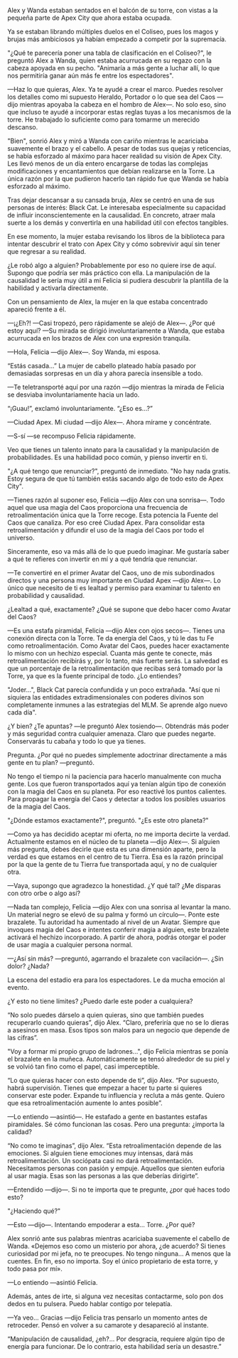 
Alex y Wanda estaban sentados en el balcón de su torre, con vistas a la pequeña parte de Apex City que ahora estaba ocupada.

Ya se estaban librando múltiples duelos en el Coliseo, pues los magos y brujas más ambiciosos ya habían empezado a competir por la supremacía.

"¿Qué te parecería poner una tabla de clasificación en el Coliseo?", le preguntó Alex a Wanda, quien estaba acurrucada en su regazo con la cabeza apoyada en su pecho. "Animaría a más gente a luchar allí, lo que nos permitiría ganar aún más fe entre los espectadores".

—Haz lo que quieras, Alex. Ya te ayudé a crear el marco. Puedes resolver los detalles como mi supuesto Heraldo, Portador o lo que sea del Caos —dijo mientras apoyaba la cabeza en el hombro de Alex—. No solo eso, sino que incluso te ayudé a incorporar estas reglas tuyas a los mecanismos de la torre. He trabajado lo suficiente como para tomarme un merecido descanso.

"Bien", sonrió Alex y miró a Wanda con cariño mientras le acariciaba suavemente el brazo y el cabello. A pesar de todas sus quejas y reticencias, se había esforzado al máximo para hacer realidad su visión de Apex City. Les llevó menos de un día entero encargarse de todas las complejas modificaciones y encantamientos que debían realizarse en la Torre. La única razón por la que pudieron hacerlo tan rápido fue que Wanda se había esforzado al máximo.

Tras dejar descansar a su cansada bruja, Alex se centró en una de sus personas de interés: Black Cat. Le interesaba especialmente su capacidad de influir inconscientemente en la causalidad. En concreto, atraer mala suerte a los demás y convertirla en una habilidad útil con efectos tangibles.

En ese momento, la mujer estaba revisando los libros de la biblioteca para intentar descubrir el trato con Apex City y cómo sobrevivir aquí sin tener que regresar a su realidad.

¿Le robó algo a alguien? Probablemente por eso no quiere irse de aquí. Supongo que podría ser más práctico con ella. La manipulación de la causalidad le sería muy útil a mi Felicia si pudiera descubrir la plantilla de la habilidad y activarla directamente.

Con un pensamiento de Alex, la mujer en la que estaba concentrado apareció frente a él.

—¡¿Eh?! —Casi tropezó, pero rápidamente se alejó de Alex—. ¿Por qué estoy aquí? —Su ​​mirada se dirigió involuntariamente a Wanda, que estaba acurrucada en los brazos de Alex con una expresión tranquila.

—Hola, Felicia —dijo Alex—. Soy Wanda, mi esposa.

“Estás casada…” La mujer de cabello plateado había pasado por demasiadas sorpresas en un día y ahora parecía insensible a todo.

—Te teletransporté aquí por una razón —dijo mientras la mirada de Felicia se desviaba involuntariamente hacia un lado.

“¡Guau!”, exclamó involuntariamente. “¿Eso es…?”

—Ciudad Apex. Mi ciudad —dijo Alex—. Ahora mírame y concéntrate.

—S-sí —se recompuso Felicia rápidamente.

Veo que tienes un talento innato para la causalidad y la manipulación de probabilidades. Es una habilidad poco común, y pienso invertir en ti.

"¿A qué tengo que renunciar?", preguntó de inmediato. "No hay nada gratis. Estoy segura de que tú también estás sacando algo de todo esto de Apex City".

—Tienes razón al suponer eso, Felicia —dijo Alex con una sonrisa—. Todo aquel que usa magia del Caos proporciona una frecuencia de retroalimentación única que la Torre recoge. Esta potencia la Fuente del Caos que canaliza. Por eso creé Ciudad Apex. Para consolidar esta retroalimentación y difundir el uso de la magia del Caos por todo el universo.

Sinceramente, eso va más allá de lo que puedo imaginar. Me gustaría saber a qué te refieres con invertir en mí y a qué tendría que renunciar.

—Te convertiré en el primer Avatar del Caos, uno de mis subordinados directos y una persona muy importante en Ciudad Apex —dijo Alex—. Lo único que necesito de ti es lealtad y permiso para examinar tu talento en probabilidad y causalidad.

¿Lealtad a qué, exactamente? ¿Qué se supone que debo hacer como Avatar del Caos?

—Es una estafa piramidal, Felicia —dijo Alex con ojos secos—. Tienes una conexión directa con la Torre. Te da energía del Caos, y tú le das tu Fe como retroalimentación. Como Avatar del Caos, puedes hacer exactamente lo mismo con un hechizo especial. Cuanta más gente te conecte, más retroalimentación recibirás y, por lo tanto, más fuerte serás. La salvedad es que un porcentaje de la retroalimentación que recibas será tomado por la Torre, ya que es la fuente principal de todo. ¿Lo entiendes?

"Joder...", Black Cat parecía confundida y un poco extrañada. "Así que ni siquiera las entidades extradimensionales con poderes divinos son completamente inmunes a las estrategias del MLM. Se aprende algo nuevo cada día".

¿Y bien? ¿Te apuntas? —le preguntó Alex tosiendo—. Obtendrás más poder y más seguridad contra cualquier amenaza. Claro que puedes negarte. Conservarás tu cabaña y todo lo que ya tienes.

Pregunta. ¿Por qué no puedes simplemente adoctrinar directamente a más gente en tu plan? —preguntó.

No tengo el tiempo ni la paciencia para hacerlo manualmente con mucha gente. Los que fueron transportados aquí ya tenían algún tipo de conexión con la magia del Caos en su planeta. Por eso reactivé los puntos calientes. Para propagar la energía del Caos y detectar a todos los posibles usuarios de la magia del Caos.

"¿Dónde estamos exactamente?", preguntó. "¿Es este otro planeta?"

—Como ya has decidido aceptar mi oferta, no me importa decirte la verdad. Actualmente estamos en el núcleo de tu planeta —dijo Alex—. Si alguien más pregunta, debes decirle que esta es una dimensión aparte, pero la verdad es que estamos en el centro de tu Tierra. Esa es la razón principal por la que la gente de tu Tierra fue transportada aquí, y no de cualquier otra.

—Vaya, supongo que agradezco la honestidad. ¿Y qué tal? ¿Me disparas con otro orbe o algo así?

—Nada tan complejo, Felicia —dijo Alex con una sonrisa al levantar la mano. Un material negro se elevó de su palma y formó un círculo—. Ponte este brazalete. Tu autoridad ha aumentado al nivel de un Avatar. Siempre que invoques magia del Caos e intentes conferir magia a alguien, este brazalete activará el hechizo incorporado. A partir de ahora, podrás otorgar el poder de usar magia a cualquier persona normal.

—¿Así sin más? —preguntó, agarrando el brazalete con vacilación—. ¿Sin dolor? ¿Nada?

La escena del estadio era para los espectadores. Le da mucha emoción al evento.

¿Y esto no tiene límites? ¿Puedo darle este poder a cualquiera?

“No solo puedes dárselo a quien quieras, sino que también puedes recuperarlo cuando quieras”, dijo Alex. “Claro, preferiría que no se lo dieras a asesinos en masa. Esos tipos son malos para un negocio que depende de las cifras”.

"Voy a formar mi propio grupo de ladrones...", dijo Felicia mientras se ponía el brazalete en la muñeca. Automáticamente se tensó alrededor de su piel y se volvió tan fino como el papel, casi imperceptible.

“Lo que quieras hacer con esto depende de ti”, dijo Alex. “Por supuesto, habrá supervisión. Tienes que empezar a hacer tu parte si quieres conservar este poder. Expande tu influencia y recluta a más gente. Quiero que esa retroalimentación aumente lo antes posible”.

—Lo entiendo —asintió—. He estafado a gente en bastantes estafas piramidales. Sé cómo funcionan las cosas. Pero una pregunta: ¿importa la calidad?

“No como te imaginas”, dijo Alex. “Esta retroalimentación depende de las emociones. Si alguien tiene emociones muy intensas, dará más retroalimentación. Un sociópata casi no dará retroalimentación. Necesitamos personas con pasión y empuje. Aquellos que sienten euforia al usar magia. Esas son las personas a las que deberías dirigirte”.

—Entendido —dijo—. Si no te importa que te pregunte, ¿por qué haces todo esto?

"¿Haciendo qué?"

—Esto —dijo—. Intentando empoderar a esta… Torre. ¿Por qué?

Alex sonrió ante sus palabras mientras acariciaba suavemente el cabello de Wanda. «Dejemos eso como un misterio por ahora, ¿de acuerdo? Si tienes curiosidad por mi jefa, no te preocupes. No tengo ninguna... A menos que la cuentes. En fin, eso no importa. Soy el único propietario de esta torre, y todo pasa por mí».

—Lo entiendo —asintió Felicia.

Además, antes de irte, si alguna vez necesitas contactarme, solo pon dos dedos en tu pulsera. Puedo hablar contigo por telepatía.

—Ya veo... Gracias —dijo Felicia tras pensarlo un momento antes de retroceder. Pensó en volver a su camarote y desapareció al instante.

“Manipulación de causalidad, ¿eh?... Por desgracia, requiere algún tipo de energía para funcionar. De lo contrario, esta habilidad sería un desastre.”